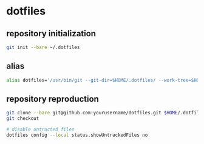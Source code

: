 # dotfiles

## repository initialization

```bash
git init --bare ~/.dotfiles
```

## alias

```bash
alias dotfiles='/usr/bin/git --git-dir=$HOME/.dotfiles/ --work-tree=$HOME'
```

## repository reproduction

```bash
git clone --bare git@github.com:yourusername/dotfiles.git $HOME/.dotfiles
git checkout

# disable untracted files
dotfiles config --local status.showUntrackedFiles no
```
